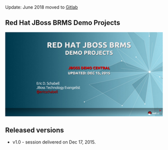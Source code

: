 Update: June 2018 moved to [Gitlab](https://gitlab.com/eschabell/presentation-brms-demos)


Red Hat JBoss BRMS Demo Projects
--------------------------------
![Cover Slide](https://raw.githubusercontent.com/eschabell/presentation-brms-demos/master/cover.png)


Released versions
-----------------

- v1.0 - session delivered on Dec 17, 2015.
